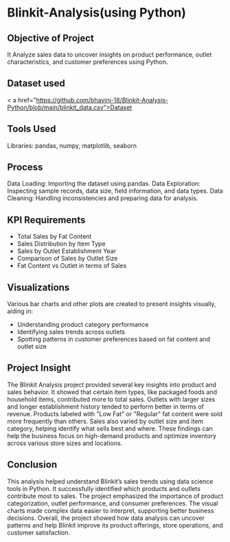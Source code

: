 # Blinkit-Analysis(using Python)
## Objective of Project
 It Analyze sales data to uncover insights on product performance, outlet characteristics, and customer preferences using Python.
 
## Dataset used
< a href="https://github.com/bhavini-18/Blinkit-Analysis-Python/blob/main/blinkit_data.csv">Dataset</a>

## Tools Used
Libraries: pandas, numpy, matplotlib, seaborn

## Process
Data Loading: Importing the dataset using pandas.
Data Exploration: Inspecting sample records, data size, field information, and data types.
Data Cleaning: Handling inconsistencies and preparing data for analysis.

## KPI Requirements
- Total Sales by Fat Content
- Sales Distribution by Item Type
- Sales by Outlet Establishment Year
- Comparison of Sales by Outlet Size
- Fat Content vs Outlet in terms of Sales

##  Visualizations
Various bar charts and other plots are created to present insights visually, aiding in:
- Understanding product category performance
- Identifying sales trends across outlets
- Spotting patterns in customer preferences based on fat content and outlet size

## Project Insight
The Blinkit Analysis project provided several key insights into product and sales behavior. It showed that certain item types, like packaged foods and household items,
contributed more to total sales. Outlets with larger sizes and longer establishment history tended to perform better in terms of revenue.
Products labeled with "Low Fat" or "Regular" fat content were sold more frequently than others. Sales also varied by outlet size and item category,
helping identify what sells best and where. These findings can help the business focus on high-demand products and optimize inventory across various store sizes and locations.

## Conclusion
This analysis helped understand Blinkit’s sales trends using data science tools in Python. It successfully identified which products and outlets contribute most to sales. 
The project emphasized the importance of product categorization, outlet performance, and consumer preferences. The visual charts made complex data easier to interpret,
supporting better business decisions. Overall, the project showed how data analysis can uncover patterns and help Blinkit improve its product offerings, store operations, and customer satisfaction.
